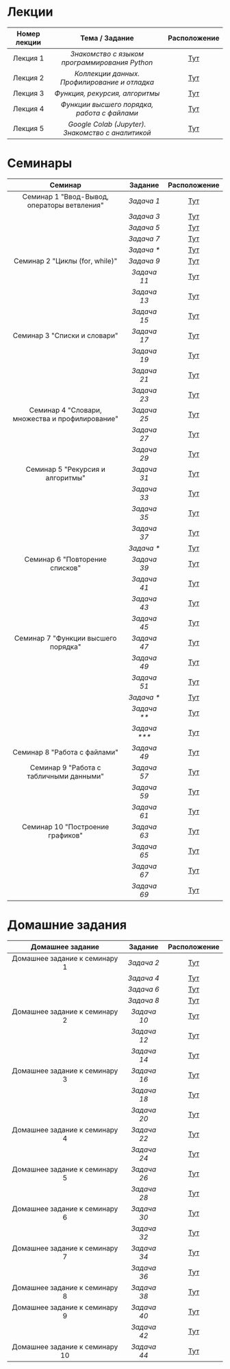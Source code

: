# Лекции
| **Номер лекции** | **Тема / Задание** | **Расположение** |
|:-------------:|:---------------:|:-------------:|
| Лекция 1|_Знакомство с языком программирования Python_|[Тут](/lection001/task001.py)|
| Лекция 2|_Коллекции данных. Профилирование и отладка_|[Тут](/lection002/task001.py)|
| Лекция 3|_Функция, рекурсия, алгоритмы_|[Тут](/lection003/task001.py)|
| Лекция 4|_Функции высшего порядка, работа с файлами_|[Тут](/lection004/task001.py)|
| Лекция 5|_Google Colab (Jupyter). Знакомство с аналитикой_|[Тут](/lection005/task001.md)|

# Семинары
| **Семинар** | **Задание** | **Расположение** |
|:-------------:|:---------------:|:-------------:|
| Семинар 1 "Ввод-Вывод, операторы ветвления"|_Задача 1_|[Тут](/sem001/task001.py)|
| |_Задача 3_|[Тут](/sem001/task003.py)|
| |_Задача 5_|[Тут](/sem001/task005.py)|
| |_Задача 7_|[Тут](/sem001/task007.py)|
| |_Задача *_|[Тут](/sem001/dop_task.py)|
| Семинар 2 "Циклы (for, while)"|_Задача 9_|[Тут](/sem002/task009.py)|
| |_Задача 11_|[Тут](/sem002/task011.py)|
| |_Задача 13_|[Тут](/sem002/task013.py)|
| |_Задача 15_|[Тут](/sem002/task015.py)|
| Семинар 3 "Списки и словари"|_Задача 17_|[Тут](/sem003/task017.py)|
| |_Задача 19_|[Тут](/sem003/task019.py)|
| |_Задача 21_|[Тут](/sem003/task021.py)|
| |_Задача 23_|[Тут](/sem003/task023.py)|
| Семинар 4 "Словари, множества и профилирование"|_Задача 25_|[Тут](/sem004/task025.py)|
| |_Задача 27_|[Тут](/sem004/task027.py)|
| |_Задача 29_|[Тут](/sem004/task029.py)|
| Семинар 5 "Рекурсия и алгоритмы"|_Задача 31_|[Тут](/sem005/task031.py)|
| |_Задача 33_|[Тут](/sem005/task033.py)|
| |_Задача 35_|[Тут](/sem005/task035.py)|
| |_Задача 37_|[Тут](/sem005/task037.py)|
| |_Задача *_|[Тут](/sem005/dop_task.py)|
| Семинар 6 "Повторение списков"|_Задача 39_|[Тут](/sem006/task039.py)|
| |_Задача 41_|[Тут](/sem006/task041.py)|
| |_Задача 43_|[Тут](/sem006/task043.py)|
| |_Задача 45_|[Тут](/sem006/task045.py)|
| Семинар 7 "Функции высшего порядка"|_Задача 47_|[Тут](/sem007/task047.py)|
| |_Задача 49_|[Тут](/sem007/task049.py)|
| |_Задача 51_|[Тут](/sem007/task051.py)|
| |_Задача *_|[Тут](/sem007/dop_task001.py)|
| |_Задача **_|[Тут](/sem007/dop_task002.py)|
| |_Задача ***_|[Тут](/sem007/dop_task003.py)|
| Семинар 8 "Работа с файлами"|_Задача 49_|[Тут](/sem008/task049.py)|
| Семинар 9 "Работа с табличными данными"|_Задача 57_|[Тут](/sem009/task057.md)|
| |_Задача 59_|[Тут](/sem009/task059.md)|
| |_Задача 61_|[Тут](/sem009/task061.md)|
| Семинар 10 "Построение графиков"|_Задача 63_|[Тут](/sem010/task063.md)|
| |_Задача 65_|[Тут](/sem009/task065.md)|
| |_Задача 67_|[Тут](/sem009/task067.md)|
| |_Задача 69_|[Тут](/sem009/task069.md)|

# Домашние задания
| **Домашнее задание** | **Задание** | **Расположение** |
|:-------------:|:---------------:|:-------------:|
| Домашнее задание к семинару 1|_Задача 2_|[Тут](/hw001/task002.py)|
| |_Задача 4_|[Тут](/hw001/task004.py)|
| |_Задача 6_|[Тут](/hw001/task006.py)|
| |_Задача 8_|[Тут](/hw001/task008.py)|
| Домашнее задание к семинару 2|_Задача 10_|[Тут](/hw002/task010.py)|
| |_Задача 12_|[Тут](/hw002/task012.py)|
| |_Задача 14_|[Тут](/hw002/task014.py)|
| Домашнее задание к семинару 3|_Задача 16_|[Тут](/hw003/task016.py)|
| |_Задача 18_|[Тут](/hw003/task018.py)|
| |_Задача 20_|[Тут](/hw003/task020.py)|
| Домашнее задание к семинару 4|_Задача 22_|[Тут](/hw004/task022.py)|
| |_Задача 24_|[Тут](/hw004/task024.py)|
| Домашнее задание к семинару 5|_Задача 26_|[Тут](/hw005/task026.py)|
| |_Задача 28_|[Тут](/hw005/task028.py)|
| Домашнее задание к семинару 6|_Задача 30_|[Тут](/hw006/task030.py)|
| |_Задача 32_|[Тут](/hw006/task032.py)|
| Домашнее задание к семинару 7|_Задача 34_|[Тут](/hw007/task034.py)|
| |_Задача 36_|[Тут](/hw007/task036.py)|
| Домашнее задание к семинару 8|_Задача 38_|[Тут](/hw008/task038.py)|
| Домашнее задание к семинару 9|_Задача 40_|[Тут](/hw009/task040.md)|
| |_Задача 42_|[Тут](/hw009/task042.md)|
| Домашнее задание к семинару 10|_Задача 44_|[Тут](/hw010/task044.py)|